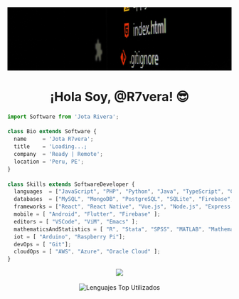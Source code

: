 <!-- Header -->
<div align="center">
  <img src="https://github.com/R7vera/R7vera/blob/main/Profile/BackGroundOne.webp" alt="Fondo Principal"/>
</div>
<h1 align="center">¡Hola Soy, @R7vera! 😎 </h1>

```js
import Software from 'Jota Rivera';

class Bio extends Software {
  name     = 'Jota R7vera';
  title    = 'Loading...;
  company  = 'Ready | Remote';
  location = 'Peru, PE';
}

class Skills extends SoftwareDeveloper {
  languages  = ["JavaScript", "PHP", "Python", "Java", "TypeScript", "C'."C#", "C++"];
  databases  = ["MySQL", "MongoDB", "PostgreSQL", "SQLite", "Firebase", "Oracle", "Microsoft SQL Server", "Redis", "Cassandra"];
  frameworks = ["React", "React Native", "Vue.js", "Node.js", "Express.js", "TensorFlow", "PyTorch", "Astro"];
  mobile = [ "Android", "Flutter", "Firebase" ];
  editors = [ "VSCode", "ViM", "Emacs" ];
  mathematicsAndStatistics = [ "R", "Stata", "SPSS", "MATLAB", "Mathematica", "NumPy" ];
  iot = [ "Arduino", "Raspberry Pi"];
  devOps = [ "Git"];
  cloudOps = [ "AWS", "Azure", "Oracle Cloud" ];
}

```

<p align="center">
    <img src="https://skillicons.dev/icons?i=js,html,css,git,java,js,nodejs,react,anaconda,py,astro,c,cs,cpp,laravel,matlab,mongodb,mysql,nestjs,nextjs,npm,php,postgres,react,sqlite&perline=14" />
</p>

<p align="center">
<img src="https://github-readme-stats.vercel.app/api/top-langs/?username=r7vera&layout=compact&theme=dark&bg_color=0D0D0D" alt="Lenguajes Top Utilizados"/>
</p>
<!---
<p align="center">
  <img src="https://github.com/R7vera/R7vera/blob/main/Profile/EhD-SNoXgAEp8iL.jpeg" alt="R7vera" width="400" height="400">
</p>
<p align="center">
<img src="https://komarev.com/ghpvc/?username=r7vera&label=Profile%20views&color=0e75b6&style=flat"
    alt="r7vera" /> 
</p>
bootstrap,c,cpp,css,docker,dynamodb,express,firebase,github,html,java,js,linux,md,mongodb,mysql,nextjs,nodejs,postman,py,react,vscode
R7vera/R7vera is a ✨ special ✨ repository because its `README.md` (this file) appears on your GitHub profile.
You can click the Preview link to take a look at your changes.
--->
